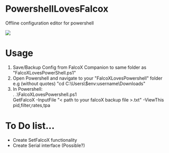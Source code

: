 # PowershellLovesFalcox
Offline configuration editor for powershell

<img src='https://github.com/tedelm/PowershellFalcox/blob/master/Get.PNG'>


# Usage
1. Save/Backup Config from FalcoX Companion to same folder as "FalcoXLovesPowerShell.ps1"
2. Open Powershell and navigate to your "FalcoXLovesPowershell" folder </br> e.g (without quotes) "cd C:\Users\\$env:username\Downloads\"
3. In Powershell:</br>
. .\FalcoXLovesPowershell.ps1</br>
GetFalcoX -InputFile "< path to your falcoX backup file >.txt" -ViewThis pid,filter,rates,tpa</br>


# To Do list...
* Create SetFalcoX functionality
* Create Serial interface (Possible?)

